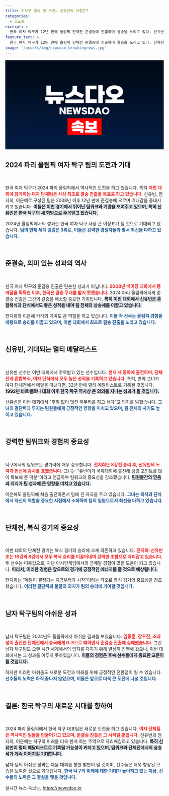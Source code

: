 ```yaml
---
title: 여탁구 결승 첫 도전… 신유빈의 다짐은?
categories:
  - 스포츠
excerpt: >
  한국 여자 탁구가 12년 만에 올림픽 단체전 준결승에 진출하며 결승을 노리고 있다. 신유빈은 세 종목에 출전 중, 멀티 메달리스트의 꿈을 향해 도전한다!
feature_text: >
  한국 여자 탁구가 12년 만에 올림픽 단체전 준결승에 진출하며 결승을 노리고 있다. 신유빈은 세 종목에 출전 중, 멀티 메달리스트의 꿈을 향해 도전한다!
image: '/assets/img/newsdao_breakingnews.jpg'
---
```


<p><img src="/assets/img/newsdao_breakingnews.jpg" alt="bookingtag 속보" /></p>

<h2 data-ke-size="size26">2024 파리 올림픽 여자 탁구 팀의 도전과 기대</h2>

<p data-ke-size="size16">&nbsp;</p>

<p>한국 여자 탁구가 2024 파리 올림픽에서 역사적인 도전을 하고 있습니다. 특히 <b><span style="color: #ee2323;">이번 대회에 참가하는 여자 단체팀은 사상 최초로 결승 진출을 목표로 하고 있습니다.</span></b> 신유빈, 전지희, 이은혜로 구성된 팀은 2008년 이후 12년 만에 준결승에 오르며 기대감을 증대시키고 있습니다. <b><span style="background-color: #21538527;">이들은 이번 경기에서 뛰어난 팀워크와 기량을 보여주고 있으며, 특히 신유빈은 한국 탁구의 새 희망으로 주목받고 있습니다.</span></b> </p>

<p>2024년 올림픽에서의 성과는 한국 여자 탁구 사상 큰 이정표가 될 것으로 기대되고 있습니다. <b><span style="color: #1a5490;">팀의 현재 세계 랭킹은 3위로, 이들은 강력한 경쟁자들과 맞서 최선을 다하고 있습니다.</span></b></p>

<p data-ke-size="size16">&nbsp;</p>

<h2 data-ke-size="size26">준결승, 의미 있는 성과의 역사</h2>

<p data-ke-size="size16">&nbsp;</p>

<p>한국 여자 탁구의 준결승 진출은 단순한 성과가 아닙니다. <b><span style="color: #ee2323;">2008년 베이징 대회에서 동메달을 획득한 이후, 한국은 결승 무대를 밟지 못했습니다.</span></b> 2024 파리 올림픽에서의 준결승 진출은 그간의 갈증을 해소할 중요한 기회입니다. <b><span style="background-color: #21538527;">특히 이번 대회에서 신유빈은 혼합복식과 단식에서도 좋은 성적을 내며 팀 전체의 상승세를 이끌고 있습니다.</span></b> </p>

<p>전지희와 이은혜 각각의 기여도 큰 역할을 하고 있습니다. <b><span style="color: #1a5490;">이들 각 선수는 올림픽 경험을 바탕으로 승리를 이끌고 있으며, 이번 대회에서 최초로 결승 진출을 노리고 있습니다.</span></b></p>

<p data-ke-size="size16">&nbsp;</p>

<h2 data-ke-size="size26">신유빈, 기대되는 멀티 메달리스트</h2>

<p data-ke-size="size16">&nbsp;</p>

<p>신유빈 선수는 이번 대회에서 주목받고 있는 선수입니다. <b><span style="color: #ee2323;">현재 세 종목에 출전하며, 단체전과 혼합복식, 여자 단식에서 모두 높은 성적을 기록하고 있습니다.</span></b> 특히, 만약 그녀가 여자 단체전에서 메달을 따낸다면, 32년 만에 멀티 메달리스트로 기록될 것입니다. <b><span style="background-color: #21538527;">1992년 바르셀로나 대회 이후 한국 탁구 역사상 큰 의의를 지니는 성과가 될 것입니다.</span></b> </p>

<p>신유빈은 이번 대회에서 "후회 없이 멋진 마무리를 하고 싶다"고 의지를 밝혔습니다. <b><span style="color: #1a5490;">그녀의 결단력과 투지는 팀원들에게 긍정적인 영향을 미치고 있으며, 팀 전체의 사기도 높이고 있습니다.</span></b></p>

<p data-ke-size="size16">&nbsp;</p>

<h2 data-ke-size="size26">강력한 팀워크와 경험의 중요성</h2>

<p data-ke-size="size16">&nbsp;</p>

<p>탁구에서의 팀워크는 경기력에 매우 중요합니다. <b><span style="color: #ee2323;">전지희는 8강전 승리 후, 신유빈의 노력과 헌신에 감사를 표했습니다.</span></b> 그녀는 “유빈이가 국제대회에 출전해 랭킹 포인트를 많이 확보해 준 덕분”이라고 언급하며 팀워크의 중요성을 강조했습니다. <b><span style="background-color: #21538527;">팀원들간의 믿음과 지지가 팀 성과에 큰 영향을 미치고 있습니다.</span></b> </p>

<p>이은혜도 올림픽에 처음 출전하면서 팀에 큰 자극을 주고 있습니다. <b><span style="color: #1a5490;">그녀는 복식과 단식에서 자신의 역할을 중요한 시점에서 소화하며 팀의 일원으로서 최선을 다하고 있습니다.</span></b></p>

<p data-ke-size="size16">&nbsp;</p>

<h2 data-ke-size="size26">단체전, 복식 경기의 중요성</h2>

<p data-ke-size="size16">&nbsp;</p>

<p>이번 대회의 단체전 경기는 복식 경기의 승리에 크게 의존하고 있습니다. <b><span style="color: #ee2323;">전지희-신유빈 조는 16강과 8강에서 모두 복식 승리를 이끌어내며 강력한 조합으로 자리잡고 있습니다.</span></b> 두 선수는 띠동갑으로, 지난 아시안게임에서의 금메달 경험이 많은 도움이 되고 있습니다. <b><span style="background-color: #21538527;">따라서, 이러한 경험은 앞으로의 경기에 긍정적인 에너지를 줄 것으로 예상됩니다.</span></b> </p>

<p>전지희는 “메달이 결정되는 지금부터가 시작”이라는 각오로 복식 경기의 중요성을 강조했습니다. <b><span style="color: #1a5490;">이러한 결단력과 불굴의 의지가 팀의 승리에 기여할 것입니다.</span></b></p>

<p data-ke-size="size16">&nbsp;</p>

<h2 data-ke-size="size26">남자 탁구팀의 아쉬운 성과</h2>

<p data-ke-size="size16">&nbsp;</p>

<p>남자 탁구팀은 2024년도 올림픽에서 아쉬운 결과를 보였습니다. <b><span style="color: #ee2323;">임종훈, 장우진, 조대성이 출전한 단체전에서 중국에게 0-3으로 패하면서 준결승 진출에 실패했습니다.</span></b> 그간 남자 탁구팀도 오랜 시간 세계에서의 입지를 다지기 위해 열심히 진행해 왔으나, 이번 대회에서는 그 성과를 이루지 못하였습니다. <b><span style="background-color: #21538527;">이들의 경험은 후속 선수들에게 중요한 교훈이 될 것입니다.</span></b> </p>

<p>하지만 이러한 아쉬움도 새로운 도전과 미래를 위해 긍정적인 전환점이 될 수 있습니다. <b><span style="color: #1a5490;">선수들의 노력은 아직 끝나지 않았으며, 이들은 앞으로 더욱 큰 도전에 나설 것입니다.</span></b></p>

<p data-ke-size="size16">&nbsp;</p>

<h2 data-ke-size="size26">결론: 한국 탁구의 새로운 시대를 향하여</h2>

<p data-ke-size="size16">&nbsp;</p>

<p>2024 파리 올림픽에서 한국 탁구 대표팀은 새로운 도전을 하고 있습니다. <b><span style="color: #ee2323;">여자 단체팀은 역사적인 일들을 만들어가고 있으며, 준결승 진출은 그 시작일 뿐입니다.</span></b> 신유빈과 전지희, 이은혜는 탁구의 미래를 더욱 밝게 하는 주역으로 자리매김하고 있습니다. <b><span style="background-color: #21538527;">특히 신유빈이 멀티 메달리스트로 기록될 가능성이 커지고 있으며, 팀워크와 단체전에서의 상승세가 계속 이어지길 기대합니다.</span></b> </p>

<p>남자 팀의 아쉬운 성과는 다음 대회를 향한 발판이 될 것이며, 선수들은 더욱 향상된 모습을 보여줄 것으로 기대됩니다. <b><span style="color: #1a5490;">한국 탁구의 미래에 대한 기대가 높아지고 있는 지금, 선수들의 노력은 그 결실을 맺을 것입니다.</span></b></p>
실시간 뉴스 속보는, <a href="https://newsdao.kr" rel="dofollow">https://newsdao.kr</a>


